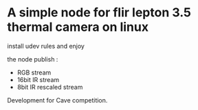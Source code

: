 # A simple node for flir lepton 3.5 thermal camera on linux

install udev rules and enjoy

the node publish : 
- RGB stream
- 16bit IR stream
- 8bit IR rescaled stream

Development for Cave competition.



